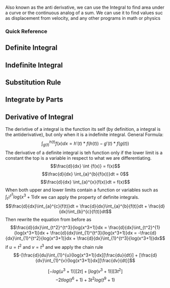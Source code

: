 Also known as the anti derivative, we can use the Integral to find area under a curve or the continuous analog of a sum. We can use it to find values suc as displacement from velocity, and any other programs in math or physics
### Quick Reference

## Definite Integral

## Indefinite Integral

## Substitution Rule

## Integrate by Parts


## Derivative of Integral
The derivtive of a integral is the function its self (by definition, a integral is the antiderivative), but only when it is a indefinite integral.
General Formula:
$$\int_{g(t)}^{h(t)}{f(x)}dx = h'(t) * f(h(t)) - g'(t) * f(g(t))$$
The derivative of a definite integral is teh function only if the lower limit is a constant the top is a variable in respect to what we are differentiating.
$$\frac{d}{dx} \int {f(x)} = f(x)$$
$$\frac{d}{dx} \int_{a}^{b}{f(x))}dt = 0$$$$\frac{d}{dx} \int_{a}^{x}{f(x)}dt = f(x)$$
When both upper and lower limits contain a function or variables such as $\int_{t^2}^{t^3}{log(x^3+1)dx}$ we can apply the property of definite integrals.
$$\frac{d}{dx}\int_{a}^{c}{f(t)}dt = \frac{d}{dx}\int_{a}^{b}{f(t)}dt + \frac{d}{dx}\int_{b}^{c}{f(t)}dt$$
Then rewrite the equation from before as 
$$\frac{d}{dx}\int_{t^2}^{t^3}{log(x^3+1)}dx = \frac{d}{dx}\int_{t^2}^{1}{log(x^3+1)}dx + \frac{d}{dx}\int_{1}^{t^3}{log(x^3+1)}dx = -\frac{d}{dx}\int_{1}^{t^2}{log(x^3+1)}dx + \frac{d}{dx}\int_{1}^{t^3}{log(x^3+1)}dx$$
if $u = t^2$ and $v=t^3$ and we apply the chain rule 
$$-[\frac{d}{du}\int_{1}^{u}{log(x^3+1)}dx][\frac{du}{dt}] + [\frac{d}{dv}\int_{1}^{v}{log(x^3+1)}dx][\frac{dv}{dt}]$$

$$[-log(u^3+1)][2t]+[log(v^3+1)][3t^2]$$
$$-2tlog(t^6+1) + 3t^2log(t^9+1)$$